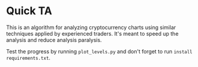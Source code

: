 # Quick TA

This is an algorithm for analyzing cryptocurrency charts using similar techniques applied by experienced traders. It's meant to speed up the analysis and reduce analysis paralysis.

Test the progress by running `plot_levels.py` and don't forget to run `install requirements.txt`.
